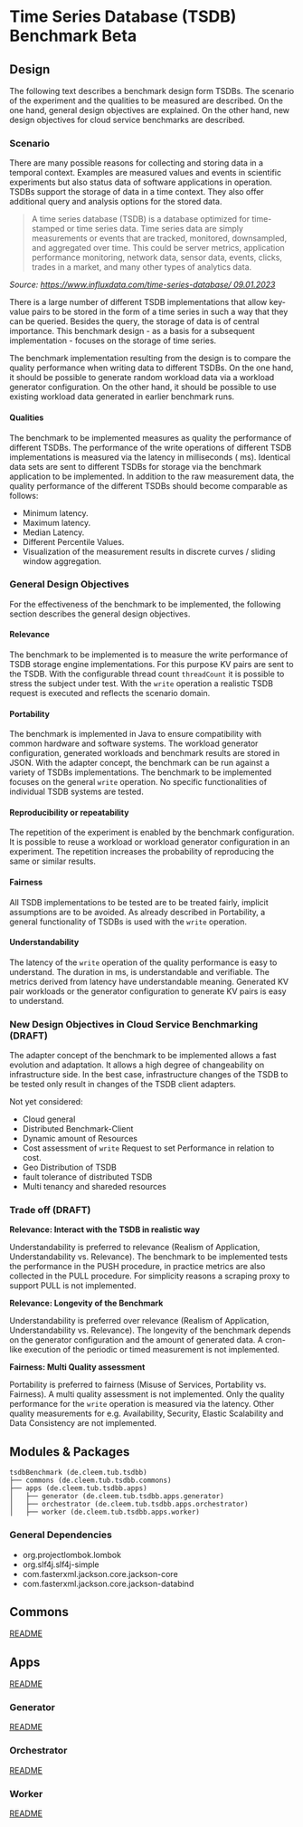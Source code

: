 # Time Series Database (TSDB) Benchmark Beta

## Design

The following text describes a benchmark design form TSDBs.
The scenario of the experiment and the qualities to be measured are described.
On the one hand, general design objectives are explained.
On the other hand, new design objectives for cloud service benchmarks are described.

### Scenario

There are many possible reasons for collecting and storing data in a temporal context.
Examples are measured values and events in scientific experiments but also status data of software applications in
operation.
TSDBs support the storage of data in a time context.
They also offer additional query and analysis options for the stored data.

> A time series database (TSDB) is a database optimized for time-stamped or time series data.
> Time series data are simply measurements or events that are tracked, monitored, downsampled, and aggregated over time.
> This could be server metrics, application performance monitoring, network data, sensor data, events, clicks, trades in
> a market, and many other types of analytics data.
>
>
_Source: [https://www.influxdata.com/time-series-database/ 09.01.2023](https://www.influxdata.com/time-series-database/)_

There is a large number of different TSDB implementations that allow key-value pairs to be stored in the form of a time
series in such a way that they can be queried.
Besides the query, the storage of data is of central importance.
This benchmark design - as a basis for a subsequent implementation - focuses on the storage of time series.

The benchmark implementation resulting from the design is to compare the quality performance when writing data to
different TSDBs.
On the one hand, it should be possible to generate random workload data via a workload generator configuration.
On the other hand, it should be possible to use existing workload data generated in earlier benchmark runs.

#### Qualities

The benchmark to be implemented measures as quality the performance of different TSDBs.
The performance of the write operations of different TSDB implementations is measured via the latency in milliseconds (
ms).
Identical data sets are sent to different TSDBs for storage via the benchmark application to be implemented.
In addition to the raw measurement data, the quality performance of the different TSDBs should become comparable as
follows:

- Minimum latency.
- Maximum latency.
- Median Latency.
- Different Percentile Values.
- Visualization of the measurement results in discrete curves / sliding window aggregation.

### General Design Objectives

For the effectiveness of the benchmark to be implemented, the following section describes the general design objectives.

#### Relevance

The benchmark to be implemented is to measure the write performance of TSDB storage engine implementations.
For this purpose KV pairs are sent to the TSDB.
With the configurable thread count `threadCount` it is possible to stress the subject under test.
With the `write` operation a realistic TSDB request is executed and reflects the scenario domain.

#### Portability

The benchmark is implemented in Java to ensure compatibility with common hardware and software systems.
The workload generator configuration, generated workloads and benchmark results are stored in JSON.
With the adapter concept, the benchmark can be run against a variety of TSDBs implementations.
The benchmark to be implemented focuses on the general `write` operation.
No specific functionalities of individual TSDB systems are tested.

#### Reproducibility or repeatability

The repetition of the experiment is enabled by the benchmark configuration.
It is possible to reuse a workload or workload generator configuration in an experiment.
The repetition increases the probability of reproducing the same or similar results.

#### Fairness

All TSDB implementations to be tested are to be treated fairly, implicit assumptions are to be avoided.
As already described in Portability, a general functionality of TSDBs is used with the `write` operation.

#### Understandability

The latency of the `write` operation of the quality performance is easy to understand.
The duration in ms, is understandable and verifiable.
The metrics derived from latency have understandable meaning.
Generated KV pair workloads or the generator configuration to generate KV pairs is easy to understand.

### New Design Objectives in Cloud Service Benchmarking (DRAFT)

The adapter concept of the benchmark to be implemented allows a fast evolution and adaptation.
It allows a high degree of changeability on infrastructure side.
In the best case, infrastructure changes of the TSDB to be tested only result in changes of the TSDB client adapters.

Not yet considered:

- Cloud general
- Distributed Benchmark-Client
- Dynamic amount of Resources
- Cost assessment of `write` Request to set Performance in relation to cost.
- Geo Distribution of TSDB
- fault tolerance of distributed TSDB
- Multi tenancy and shareded resources

### Trade off (DRAFT)

__Relevance: Interact with the TSDB in realistic way__

Understandability is preferred to relevance (Realism of Application, Understandability vs. Relevance).
The benchmark to be implemented tests the performance in the PUSH procedure, in practice metrics are also collected in
the PULL procedure.
For simplicity reasons a scraping proxy to support PULL is not implemented.

__Relevance: Longevity of the Benchmark__

Understandability is preferred over relevance (Realism of Application, Understandability vs. Relevance).
The longevity of the benchmark depends on the generator configuration and the amount of generated data.
A cron-like execution of the periodic or timed measurement is not implemented.

__Fairness: Multi Quality assessment__

Portability is preferred to fairness (Misuse of Services, Portability vs. Fairness).
A multi quality assessment is not implemented.
Only the quality performance for the `write` operation is measured via the latency.
Other quality measurements for e.g. Availability, Security, Elastic Scalability and Data Consistency are not
implemented.

## Modules & Packages

```
tsdbBenchmark (de.cleem.tub.tsdbb)
├── commons (de.cleem.tub.tsdbb.commons)
├── apps (de.cleem.tub.tsdbb.apps)
│   ├── generator (de.cleem.tub.tsdbb.apps.generator)
│   ├── orchestrator (de.cleem.tub.tsdbb.apps.orchestrator)
│   ├── worker (de.cleem.tub.tsdbb.apps.worker)
```

### General Dependencies

- org.projectlombok.lombok
- org.slf4j.slf4j-simple
- com.fasterxml.jackson.core.jackson-core
- com.fasterxml.jackson.core.jackson-databind

## Commons

[README](commons/README.md)

## Apps

[README](apps/README.md)

### Generator

[README](generator/README.md)

### Orchestrator

[README](orchestrator/README.md)

### Worker

[README](worker/README.md)
